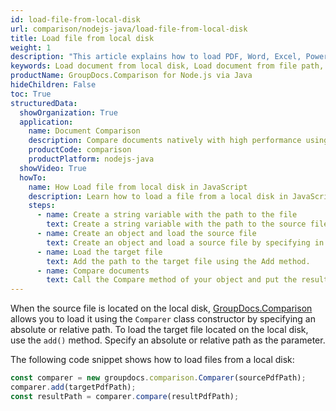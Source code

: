 ```yaml
---
id: load-file-from-local-disk
url: comparison/nodejs-java/load-file-from-local-disk
title: Load file from local disk
weight: 1
description: "This article explains how to load PDF, Word, Excel, PowerPoint documents from local disk when using GroupDocs.Comparison for Node.js via Java."
keywords: Load document from local disk, Load document from file path, Load document with GroupDocs.Comparison
productName: GroupDocs.Comparison for Node.js via Java
hideChildren: False
toc: True
structuredData:
  showOrganization: True
  application:
    name: Document Comparison
    description: Compare documents natively with high performance using JavaScript language and GroupDocs.Comparison for Node.js via Java
    productCode: comparison
    productPlatform: nodejs-java
  showVideo: True
  howTo:
    name: How Load file from local disk in JavaScript
    description: Learn how to load a file from a local disk in JavaScript step by step
    steps:
      - name: Create a string variable with the path to the file
        text: Create a string variable with the path to the source file. You may specify absolute or relative file paths as per your requirements.
      - name: Create an object and load the source file
        text: Create an object and load a source file by specifying in the parameter a string variable.
      - name: Load the target file
        text: Add the path to the target file using the Add method.
      - name: Compare documents
        text: Call the Compare method of your object and put the resulting file path parameter and the options object.
---
```


When the source file is located on the local disk, [GroupDocs.Comparison](https://products.groupdocs.com/comparison/nodejs-java) allows you to load it using the `Comparer`<!--](https://reference.groupdocs.com/comparison/nodejs-java/com.groupdocs.comparison/comparer)--> class constructor by specifying an absolute or relative path. To load the target file located on the local disk, use the `add()`<!--](https://reference.groupdocs.com/comparison/nodejs-java/com.groupdocs.comparison/comparer/#add-java.lang.String-)--> method. Specify an absolute or relative path as the parameter.

The following code snippet shows how to load files from a local disk:

```javascript
const comparer = new groupdocs.comparison.Comparer(sourcePdfPath);
comparer.add(targetPdfPath);
const resultPath = comparer.compare(resultPdfPath);
```